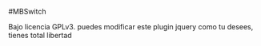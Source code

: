 #MBSwitch

Bajo licencia GPLv3. puedes modificar este plugin jquery como tu desees, tienes total libertad
